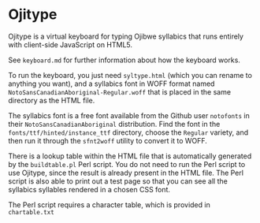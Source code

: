 # Ojitype

Ojitype is a virtual keyboard for typing Ojibwe syllabics that runs entirely with client-side JavaScript on HTML5.

See `keyboard.md` for further information about how the keyboard works.

To run the keyboard, you just need `syltype.html` (which you can rename to anything you want), and a syllabics font in WOFF format named `NotoSansCanadianAboriginal-Regular.woff` that is placed in the same directory as the HTML file.

The syllabics font is a free font available from the Github user `notofonts` in their `NotoSansCanadianAboriginal` distribution.  Find the font in the `fonts/ttf/hinted/instance_ttf` directory, choose the `Regular` variety, and then run it through the `sfnt2woff` utility to convert it to WOFF.

There is a lookup table within the HTML file that is automatically generated by the `buildtable.pl` Perl script.  You do not need to run the Perl script to use Ojitype, since the result is already present in the HTML file.  The Perl script is also able to print out a test page so that you can see all the syllabics syllables rendered in a chosen CSS font.

The Perl script requires a character table, which is provided in `chartable.txt`

